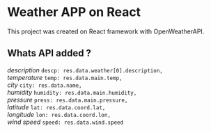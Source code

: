 # Weather APP on React

This project was created on React framework with OpenWeatherAPI.

## Whats API added ?

*description* `descp: res.data.weather[0].description,`  
*temperature* `temp: res.data.main.temp,`  
*city* `city: res.data.name,`  
*humidity* `humidity: res.data.main.humidity,`  
*pressure* `press: res.data.main.pressure,`  
*latitude* `lat: res.data.coord.lat,`  
*longitude* `lon: res.data.coord.lon,`  
*wind speed* `speed: res.data.wind.speed`  
